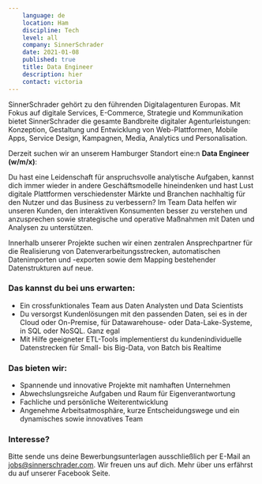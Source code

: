 ```yaml
---
    language: de
    location: Ham
    discipline: Tech
    level: all
    company: SinnerSchrader
    date: 2021-01-08
    published: true
    title: Data Engineer
    description: hier
    contact: victoria
---
```


SinnerSchrader gehört zu den führenden Digitalagenturen Europas. Mit Fokus auf digitale Services, E-Commerce, Strategie und Kommunikation bietet SinnerSchrader die gesamte Bandbreite digitaler Agenturleistungen: Konzeption, Gestaltung und Entwicklung von Web-Plattformen, Mobile Apps, Service Design, Kampagnen, Media, Analytics und Personalisation.

Derzeit suchen wir an unserem Hamburger Standort eine:n **Data Engineer (w/m/x)**:

Du hast eine Leidenschaft für anspruchsvolle analytische Aufgaben, kannst dich immer wieder in andere Geschäftsmodelle hineindenken und hast Lust digitale Plattformen verschiedenster Märkte und Branchen nachhaltig für den Nutzer und das Business zu verbessern? Im Team Data helfen wir unseren Kunden, den interaktiven Konsumenten besser zu verstehen und anzusprechen sowie strategische und operative Maßnahmen mit Daten und Analysen zu unterstützen.

Innerhalb unserer Projekte suchen wir einen zentralen Ansprechpartner für die Realisierung von Datenverarbeitungsstrecken, automatischen Datenimporten und -exporten sowie dem Mapping bestehender Datenstrukturen auf neue. 

### Das kannst du bei uns erwarten:
- Ein crossfunktionales Team aus Daten Analysten und Data Scientists
- Du versorgst Kundenlösungen mit den passenden Daten, sei es in der Cloud oder On-Premise, für Datawarehouse- oder Data-Lake-Systeme, in SQL oder NoSQL. Ganz egal
- Mit Hilfe geeigneter ETL-Tools implementierst du kundenindividuelle Datenstrecken für Small- bis Big-Data, von Batch bis Realtime

### Das bieten wir:
- Spannende und innovative Projekte mit namhaften Unternehmen
- Abwechslungsreiche Aufgaben und Raum für Eigenverantwortung
- Fachliche und persönliche Weiterentwicklung
- Angenehme Arbeitsatmosphäre, kurze Entscheidungswege und ein dynamisches sowie innovatives Team

### Interesse?
Bitte sende uns deine Bewerbungsunterlagen ausschließlich per E-Mail an <jobs@sinnerschrader.com>. Wir freuen uns auf dich. Mehr über uns erfährst du auf unserer Facebook Seite. 

